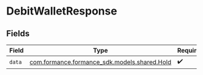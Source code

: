 # DebitWalletResponse


## Fields

| Field                                                                       | Type                                                                        | Required                                                                    | Description                                                                 |
| --------------------------------------------------------------------------- | --------------------------------------------------------------------------- | --------------------------------------------------------------------------- | --------------------------------------------------------------------------- |
| `data`                                                                      | [com.formance.formance_sdk.models.shared.Hold](../../models/shared/Hold.md) | :heavy_check_mark:                                                          | N/A                                                                         |
